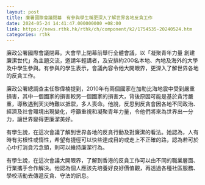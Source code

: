 ```yaml
---
layout: post
title: 廉署國際會議閉幕　有參與學生稱更深入了解世界各地反貪工作
date: 2024-05-24 14:41:47.000000000 +08:00
link: https://news.rthk.hk/rthk/ch/component/k2/1754535-20240524.htm
categories: rthk
---
```


廉政公署國際會議閉幕。大會早上閉幕前舉行全體會議，以「凝聚青年力量 創建廉潔世代」為主題交流，邀請年輕講者，及安排約200名本地、內地及海外的大學及中學生參與。有參與的學生表示，會議內容令他大開眼界，更深入了解世界各地的反貪工作。

廉政公署總調查主任黎偉楠提到，2010年有兩個國家在加勒比海地震中受到嚴重損害，其中一個國家的損害較另一個國家的損害大，背後原因可能是基於貪污嚴重，導致遇到天災時難以抵禦，多人喪命。他說，反思到反貪會因各地不同政治、經濟及社會環境出現變化，呼籲重視和凝聚青年力量，令他們將來為世界出一分力，讓世界變得更廉潔美好。

有學生說，在這次會議了解到世界各地的反貪行動及對廉潔的看法。她認為，人有時有劣根性或惰性，希望有捷徑可以快些達成目的或走上不正確的路，認為若可於心中打消貪污念頭，則可以維持廉潔行為。

有學生說，在這次會議大開眼界，了解到香港的反貪工作可以由不同的職業層面、行業攜手合作解決。他認為個人應該先培養好良好價值觀，再透過各種社區服務、學校活動去傳遞反貪、守法的訊息。
